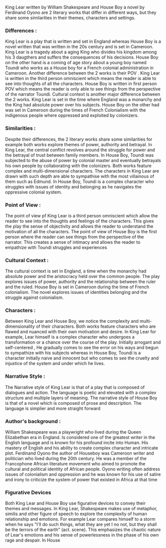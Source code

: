 
King Lear written by William Shakespeare and House Boy a novel by Ferdinand Oyono are 2 literary works that differ in different ways, but they share some similarities in their themes, characters and settings. 

### Differences :

King Lear is a play that is written and set in England whereas House Boy is a novel written that was written in the 20s century and is set in Cameroon. King Lear is a tragedy about a aging King who divides his kingdom among his 3 daugthers and suffers  the consequences of his decisions. House Boy on the other hand is a coming of age story about a young boy named Toundi who works as a House boy for a French colonial administration in Cameroon. Another difference  between the 2 works is their POV . King Lear is written in the third person omniscient which means the reader is able to see into thoughts of all the characters. House Boy is written in first person POV which means the reader is only able to see things from the perspective of the narrator Toundi. Cultural context is another major difference between the 2 works. King Lear is set in the time where England was a monarchy and the King had absolute power over his subjects. House Boy on  the other had was set in Cameroon during the times of French Colonialism with the indigenous people where oppressed and exploited by colonizers.

### Similarities : 

Despite their differences, the 2 literary works share some similarities for example both works explore themes of power, authority and betrayal. In King Lear, the central conflict revolves around the struggle for power  and the betrayal of trust between family members. In House Boy, Toundi was subjected to the abuse of power by colonial master and eventually betrayals his own people by collaborating with the colonizers. Both works feature complex and multi-dimensional characters. The characters in King Lear are drawn with such depth are able to sympathise with the most  villainous of them such as Edmund. In House Boy, Toundi is a complex character who struggles with issues of identity and belonging as he navigates the oppressive colonial system. 

### Point of View : 

The point of view pf King Lear is a third person omniscient which allow the reader to see into the thoughts and feelings of the characters. This gives the play the sense of objectivity and allows the reader to understand the motivation of all the characters. The point of view of House Boy is the first person where the reader can see things from the perspective of the narrator. This creates a sense of intimacy and allows the reader to empathize with Toundi struggles and experiences 

### Cultural Context : 

The cultural context is set in England, a time when the monarchy had absolute power and the aristocracy held over the common people. The play explores issues of power, authority and the relationship between the ruler and the ruled. House Boy is set in Cameroon during the time of French colonialism. The novel explores issues of identities belonging and the struggle against colonialism. 

### Characters : 

Between King Lear and House Boy, we notice the complexity and multi-dimensionality of their characters. Both works feature characters who are flawed and nuanced with their own motivation and desire. In King Lear for example, Lear himself is a complex character who undergoes a transformation or a chance over the course of the play. Initially arrogant and self-centered , He gradually comes to see the error on his ways and begun to sympathize with his subjects whereas in House Boy, Toundi is a character initially naive and innocent but who comes to see the cruelty and injustice of the system and under which he lives.

### Narrative Style : 

The Narrative style of King Lear is that of a play that is composed of dialogues and action. The language is poetic and elevated with a complex structure and multiple layers of meaning. The narrative style of House Boy is that of a novel which is composed of prose and description. The language is simplier and more straight forward

### Author's background : 

William Shakespeare was a playwright who lived during the Queen Elizabethan era in England. Is considered one of the greatest writer in the English language and is known for his profound incite into Human. His mastery of English and his ability to create complex character and intricate plot. Ferdinand Oyono the author of Houseboy was Cameroon writer and politician who lived during the 20th century. He was a member of the Francophone African literature movement who aimed to promote the cultural and political identity of African people. Oyono writing often address issues of colonialism and oppression and he was known for his use of satire and irony to criticize the system of power that existed in Africa at that time

### Figurative Devices

Both King Lear and House Boy use figurative devices to convey their themes and messages. In King Lear, Shakespeare makes use of metaphor, similis and other figure of speech to explore the complexity of human relationship and emotions. For example Lear compares himself to a storm when he says "I'll do such things, what they are yet I no not, but they shall be the terrors of the earth" (act. scene). This emphasizes the chaotic nature of Lear's emotions and his sense  of powerlessness in the phase of his own rage and despair. In House  